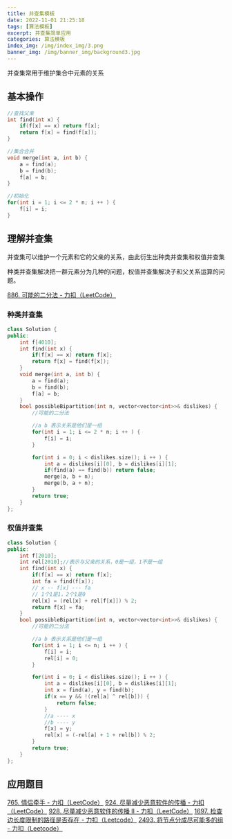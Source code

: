 ```yaml
---
title: 并查集模板
date: 2022-11-01 21:25:18
tags: [算法模板]
excerpt: 并查集简单应用
categories: 算法模板
index_img: /img/index_img/3.png
banner_img: /img/banner_img/background3.jpg
---
```

<p class="note note-primary">并查集常用于维护集合中元素的关系</p>

## 基本操作

```c++
//查找父亲
int find(int x) {
    if(f[x] == x) return f[x];
    return f[x] = find(f[x]);
}

//集合合并
void merge(int a, int b) {
    a = find(a);
    b = find(b);
    f[a] = b;
} 

//初始化
for(int i = 1; i <= 2 * n; i ++ ) {
    f[i] = i;
}
```

## 理解并查集

并查集可以维护一个元素和它的父亲的关系，由此衍生出种类并查集和权值并查集

种类并查集解决把一群元素分为几种的问题，权值并查集解决子和父关系运算的问题。

[886. 可能的二分法 - 力扣（LeetCode）](https://leetcode.cn/problems/possible-bipartition/)

### 种类并查集

```c++
class Solution {
public:
    int f[4010];
    int find(int x) {
        if(f[x] == x) return f[x];
        return f[x] = find(f[x]);
    }
    void merge(int a, int b) {
        a = find(a);
        b = find(b);
        f[a] = b;
    } 
    bool possibleBipartition(int n, vector<vector<int>>& dislikes) {
        //可能的二分法

        //a b 表示关系是他们是一组
        for(int i = 1; i <= 2 * n; i ++ ) {
            f[i] = i;
        }

        for(int i = 0; i < dislikes.size(); i ++ ) {
            int a = dislikes[i][0], b = dislikes[i][1];
            if(find(a) == find(b)) return false;
            merge(a, b + n);
            merge(b, a + n);
        }
        return true;
    }
};
```
### 权值并查集

```c++
class Solution {
public:
    int f[2010];
    int rel[2010];//表示与父亲的关系，0是一组，1不是一组
    int find(int x) {
        if(f[x] == x) return f[x];
        int fa = find(f[x]);
        // x -- f[x] --- fa
        // 1个1是1，2个1是0
        rel[x] = (rel[x] + rel[f[x]]) % 2;
        return f[x] = fa;
    }
    bool possibleBipartition(int n, vector<vector<int>>& dislikes) {
        //可能的二分法

        //a b 表示关系是他们是一组
        for(int i = 1; i <= n; i ++ ) {
            f[i] = i;
            rel[i] = 0;
        }

        for(int i = 0; i < dislikes.size(); i ++ ) {
            int a = dislikes[i][0], b = dislikes[i][1];
            int x = find(a), y = find(b);
            if(x == y && !(rel[a] ^ rel[b])) {
                return false;
            }
            //a ---- x
            //b ---- y
            f[x] = y;
            rel[x] = (-rel[a] + 1 + rel[b]) % 2;
        }
        return true;
    }
};
```


## 应用题目

[765. 情侣牵手 - 力扣（LeetCode）](https://leetcode.cn/problems/couples-holding-hands/)
[924. 尽量减少恶意软件的传播 - 力扣（LeetCode）](https://leetcode.cn/problems/minimize-malware-spread/)
[928. 尽量减少恶意软件的传播 II - 力扣（LeetCode）](https://leetcode.cn/problems/minimize-malware-spread-ii/)
[1697. 检查边长度限制的路径是否存在 - 力扣（Leetcode）](https://leetcode.cn/problems/checking-existence-of-edge-length-limited-paths/)
[2493. 将节点分成尽可能多的组 - 力扣（Leetcode）](https://leetcode.cn/problems/divide-nodes-into-the-maximum-number-of-groups/description/)